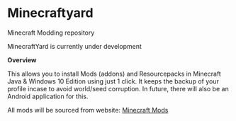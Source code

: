 # Minecraftyard
Minecraft Modding repository

MinecraftYard is currently under development 

 **Overview**
 
 This allows you to install Mods (addons) and Resourcepacks in Minecraft Java & Windows 10 Edition using just 1 click. It keeps the backup of your profile incase to avoid world/seed corruption. In future, there will also be an Android application for this.
 
 All mods will be sourced from website: [Minecraft Mods](https://www.minecraftyard.com)
